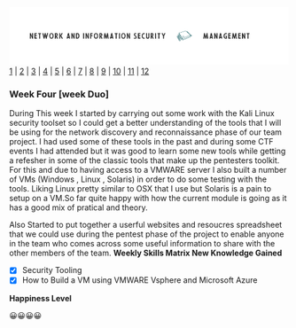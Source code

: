 ![Logo](Images/PCOM7E.png)
[1](/MyPortfolio/PCOM7E/Unit01.html) | [2](/MyPortfolio/PCOM7E/Unit02.html) | [3](/MyPortfolio/PCOM7E/Unit03.html) | [4](/MyPortfolio/PCOM7E/Unit04.html) | [5](/MyPortfolio/PCOM7E/Unit05.html) | [6](/MyPortfolio/PCOM7E/Unit06.html) | [7](/MyPortfolio/PCOM7E/Unit07.html) | [8](/MyPortfolio/PCOM7E/Unit08.html) | [9](/MyPortfolio/PCOM7E/Unit09.html) | [10](/MyPortfolio/PCOM7E/Unit10.html) | [11](/MyPortfolio/PCOM7E/Unit11.html) | [12](/MyPortfolio/PCOM7E/Unit12.html)
### Week Four [week Duo]
During This week I started by carrying out some work with the  Kali Linux security toolset so I could get a better understanding of the tools that I will be using for the network discovery and reconnaissance phase of our team project. I had used some of these tools in the past and during some CTF events I had attended but it was good to learn some new tools while getting a refesher in some of the classic tools that make up the pentesters toolkit. For this and due to having access to a VMWARE server I also built a number of VMs (Windows , Linux , Solaris) in order to do some testing with the tools. Liking Linux pretty similar to OSX that I use but Solaris is a pain to setup on a VM.So far quite happy with how the current module is going as it has a good mix of pratical and theory. 

Also Started to put together a userful websites and resoucres spreadsheet that we could use during the pentest phase of the project to enable anyone in the team who comes across some useful information to share with the other members of the team.
**Weekly Skills Matrix New Knowledge Gained**

- [x] Security Tooling
- [X] How to Build a VM using VMWARE Vsphere and Microsoft Azure 

**Happiness Level**

😀😀😀😀
